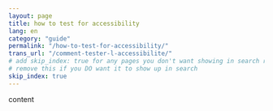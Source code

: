 ```yaml
---
layout: page
title: how to test for accessibility
lang: en
category: "guide"
permalink: "/how-to-test-for-accessibility/"
trans_url: "/comment-tester-l-accessibilite/"
# add skip_index: true for any pages you don't want showing in search results
# remove this if you DO want it to show up in search
skip_index: true
---
```

content
